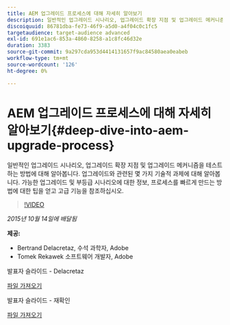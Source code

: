 ```yaml
---
title: AEM 업그레이드 프로세스에 대해 자세히 알아보기
description: 일반적인 업그레이드 시나리오, 업그레이드 확장 지점 및 업그레이드 메커니즘을 테스트하는 방법에 대해 알아봅니다. 업그레이드와 관련된 몇 가지 기술적 과제에 대해 알아봅니다. 가능한 업그레이드 및 부등급 시나리오에 대한 정보, 프로세스를 빠르게 만드는 방법에 대한 팁을 얻고 고급 기능을 참조하십시오.
discoiquuid: 86781dba-fe73-46f9-a5d0-a4f04c0c1fc5
targetaudience: target-audience advanced
exl-id: 691e1ac6-853a-4860-8258-a1c8fc46d32e
duration: 3383
source-git-commit: 9a297cda953d4414131657f9ac84580aea0eabeb
workflow-type: tm+mt
source-wordcount: '126'
ht-degree: 0%

---
```


# AEM 업그레이드 프로세스에 대해 자세히 알아보기{#deep-dive-into-aem-upgrade-process}

일반적인 업그레이드 시나리오, 업그레이드 확장 지점 및 업그레이드 메커니즘을 테스트하는 방법에 대해 알아봅니다. 업그레이드와 관련된 몇 가지 기술적 과제에 대해 알아봅니다. 가능한 업그레이드 및 부등급 시나리오에 대한 정보, 프로세스를 빠르게 만드는 방법에 대한 팁을 얻고 고급 기능을 참조하십시오.

>[!VIDEO](https://video.tv.adobe.com/v/19376/?quality=9)

*2015년 10월 14일에 배달됨*

**제공:**

* Bertrand Delacretaz, 수석 과학자, Adobe
* Tomek Rekawek 소프트웨어 개발자, Adobe

발표자 슬라이드 - Delacretaz

[파일 가져오기](assets/aemgems-upgrades-2015-bdelacretaz.pdf)

발표자 슬라이드 - 재확인

[파일 가져오기](assets/aemgems-upgrades-2015-trekaewk.pdf)
<!--
[Get back to the Overview](https://helpx.adobe.com/experience-manager/kt/eseminars/gems/aem-index.html)
-->
